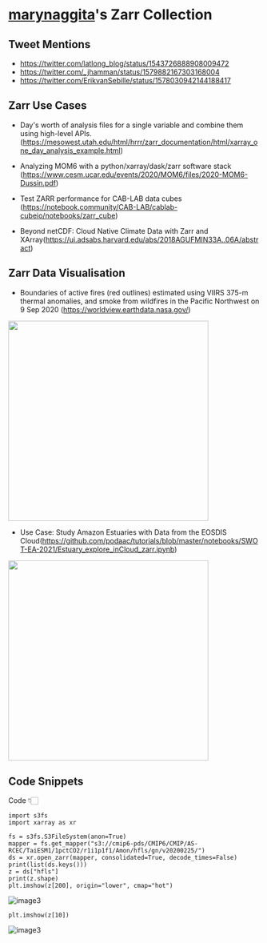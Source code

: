 # [marynaggita](https://github.com/marynaggita/)'s Zarr Collection

## Tweet Mentions

- https://twitter.com/latlong_blog/status/1543726888908009472
- https://twitter.com/_jhamman/status/1579882167303168004
- https://twitter.com/ErikvanSebille/status/1578030942144188417

## Zarr Use Cases
- Day's worth of analysis files for a single variable and combine them using high-level APIs.(https://mesowest.utah.edu/html/hrrr/zarr_documentation/html/xarray_one_day_analysis_example.html)

- Analyzing MOM6 with a python/xarray/dask/zarr software stack (https://www.cesm.ucar.edu/events/2020/MOM6/files/2020-MOM6-Dussin.pdf)

- Test ZARR performance for CAB-LAB data cubes (https://notebook.community/CAB-LAB/cablab-cubeio/notebooks/zarr_cube)

- Beyond netCDF: Cloud Native Climate Data with Zarr and XArray(https://ui.adsabs.harvard.edu/abs/2018AGUFMIN33A..06A/abstract)

## Zarr Data Visualisation
- Boundaries of active fires (red outlines) estimated using VIIRS 375-m thermal anomalies, and smoke from wildfires in the Pacific Northwest on 9 Sep 2020 (https://worldview.earthdata.nasa.gov/)

<img src="https://github.com/marynaggita/beautiful-zarr/blob/marynaggita/_data/marynaggita/Screenshots/data4.jpg" width="400" height="400" display="block" margin= "0 auto">


- Use Case: Study Amazon Estuaries with Data from the EOSDIS Cloud(https://github.com/podaac/tutorials/blob/master/notebooks/SWOT-EA-2021/Estuary_explore_inCloud_zarr.ipynb)

<img src="https://github.com/marynaggita/beautiful-zarr/blob/marynaggita/_data/marynaggita/Screenshots/data1.PNG" width="400" height="400" display="block" margin= "0 auto">


## Code Snippets



Code 👇🏻

```
import s3fs
import xarray as xr

fs = s3fs.S3FileSystem(anon=True)
mapper = fs.get_mapper("s3://cmip6-pds/CMIP6/CMIP/AS-RCEC/TaiESM1/1pctCO2/r1i1p1f1/Amon/hfls/gn/v20200225/")
ds = xr.open_zarr(mapper, consolidated=True, decode_times=False)
print(list(ds.keys()))
z = ds["hfls"]
print(z.shape)
plt.imshow(z[200], origin="lower", cmap="hot")
```
![image3](https://github.com/marynaggita/beautiful-zarr/blob/marynaggita/_data/marynaggita/Screenshots/data6.PNG)

```
plt.imshow(z[10])
```
![image3](https://github.com/marynaggita/beautiful-zarr/blob/marynaggita/_data/marynaggita/Screenshots/data7.PNG)



